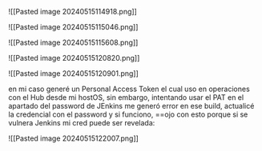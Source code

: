 
![[Pasted image 20240515114918.png]]

![[Pasted image 20240515115046.png]]

![[Pasted image 20240515115608.png]]

![[Pasted image 20240515120820.png]]

![[Pasted image 20240515120901.png]]

en mi caso generé un Personal Access Token el cual uso en operaciones con el Hub desde mi hostOS, sin embargo, intentando usar el PAT en el apartado del password de JEnkins me generó error en ese build, actualicé la credencial con el password y si funciono, ==ojo con esto porque si se vulnera Jenkins mi cred puede ser revelada:

![[Pasted image 20240515122007.png]]